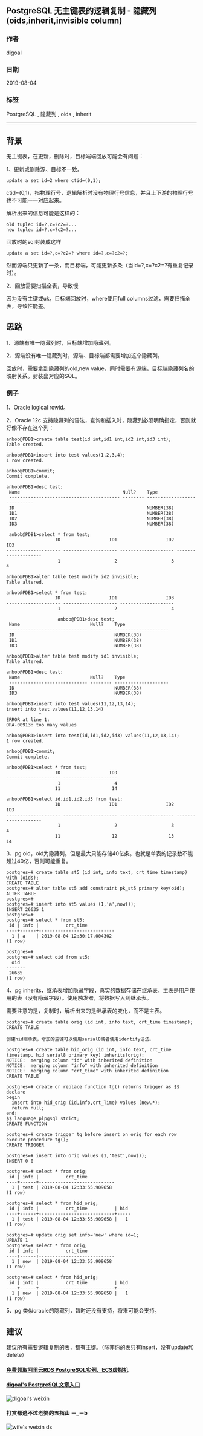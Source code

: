 ## PostgreSQL 无主键表的逻辑复制 - 隐藏列(oids,inherit,invisible column)  
                                                                                                                                                                          
### 作者                                                                                                                                                                          
digoal                                                                                                                                                                          
                                                                                                                                                                          
### 日期                                                                                                                                                                          
2019-08-04                                                                                                                                                                           
                                                                                                                                                                          
### 标签                                                                                                                                                                          
PostgreSQL , 隐藏列 , oids , inherit          
                                                                                         
----                                                                                                                                                                    
                                                                                                                                                                      
## 背景       
无主键表，在更新，删除时，目标端端回放可能会有问题：  
  
1、更新或删除源、目标不一致。  
  
```  
update a set id=2 where ctid=(0,1);  
```  
  
ctid=(0,1)，指物理行号，逻辑解析时没有物理行号信息，并且上下游的物理行号也不可能一一对应起来。  
  
解析出来的信息可能是这样的：  
  
```  
old tuple: id=?,c=?c2=?...  
new tuple: id=?,c=?c2=?...  
```  
  
回放时的sql封装成这样   
  
```  
update a set id=?,c=?c2=? where id=?,c=?c2=?;  
```  
  
然而源端只更新了一条，而目标端，可能更新多条（当id=?,c=?c2=?有重复记录时）。  
  
2、回放需要扫描全表，导致慢  
  
因为没有主键或uk，目标端回放时，where使用full columns过滤，需要扫描全表，导致性能差。  
  
## 思路  
1、源端有唯一隐藏列时，目标端增加隐藏列。  
  
2、源端没有唯一隐藏列时，源端、目标端都需要增加这个隐藏列。  
  
回放时，需要拿到隐藏列的old,new value，同时需要有源端，目标端隐藏列名的映射关系。封装出对应的SQL。  
  
### 例子  
1、Oracle logical rowid。  
  
2、Oracle 12c 支持隐藏列的语法，查询和插入时，隐藏列必须明确指定，否则就好像不存在这个列：  
  
```  
anbob@PDB1>create table test(id int,id1 int,id2 int,id3 int);  
Table created.  
  
anbob@PDB1>insert into test values(1,2,3,4);  
1 row created.  
  
anbob@PDB1>commit;  
Commit complete.  
  
anbob@PDB1>desc test;  
 Name                                      Null?    Type  
 ----------------------------------------- -------- ----------------------------  
 ID                                                 NUMBER(38)  
 ID1                                                NUMBER(38)  
 ID2                                                NUMBER(38)  
 ID3                                                NUMBER(38)  
  
 anbob@PDB1>select * from test;  
                  ID                  ID1                  ID2                  ID3  
-------------------- -------------------- -------------------- --------------------  
                   1                    2                    3                    4  
  
anbob@PDB1>alter table test modify id2 invisible;  
Table altered.  
  
anbob@PDB1>select * from test;  
                  ID                  ID1                  ID3  
-------------------- -------------------- --------------------  
                   1                    2                    4  
  
				   anbob@PDB1>desc test;  
 Name                          Null?    Type  
 ----------------------------- -------- --------------------  
 ID                                     NUMBER(38)  
 ID1                                    NUMBER(38)  
 ID3                                    NUMBER(38)  
  
anbob@PDB1>alter table test modify id1 invisible;  
Table altered.  
  
anbob@PDB1>desc test;  
 Name                          Null?    Type  
 ----------------------------- -------- --------------------  
 ID                                     NUMBER(38)  
 ID3                                    NUMBER(38)  
   
anbob@PDB1>insert into test values(11,12,13,14);  
insert into test values(11,12,13,14)  
            *  
ERROR at line 1:  
ORA-00913: too many values  
  
anbob@PDB1>insert into test(id,id1,id2,id3) values(11,12,13,14);  
1 row created.  
  
anbob@PDB1>commit;  
Commit complete.  
  
anbob@PDB1>select * from test;  
                  ID                  ID3  
-------------------- --------------------  
                   1                    4  
                  11                   14  
  
anbob@PDB1>select id,id1,id2,id3 from test;  
                  ID                  ID1                  ID2                  ID3  
-------------------- -------------------- -------------------- --------------------  
                   1                    2                    3                    4  
                  11                   12                   13                   14  
```  
  
3、pg oid，oid为隐藏列。但是最大只能存储40亿条。也就是单表的记录数不能超过40亿，否则可能重复。  
  
```  
postgres=# create table st5 (id int, info text, crt_time timestamp) with (oids);  
CREATE TABLE  
postgres=# alter table st5 add constraint pk_st5 primary key(oid);  
ALTER TABLE  
postgres=#   
postgres=# insert into st5 values (1,'a',now());  
INSERT 26635 1  
postgres=#   
postgres=# select * from st5;  
 id | info |          crt_time            
----+------+----------------------------  
  1 | a    | 2019-08-04 12:30:17.004302  
(1 row)  
  
postgres=#   
postgres=# select oid from st5;  
  oid    
-------  
 26635  
(1 row)  
```  
  
4、pg inherits，继承表增加隐藏字段，真实的数据存储在继承表，主表是用户使用的表（没有隐藏字段）。使用触发器，将数据写入到继承表。  
  
需要注意的是，复制时，解析出来的是继承表的变化，而不是主表。  
  
```  
postgres=# create table orig (id int, info text, crt_time timestamp);  
CREATE TABLE  
  
创建hid继承表，增加的主键可以使用serial8或者使用identify语法。  
  
postgres=# create table hid_orig (id int, info text, crt_time timestamp, hid serial8 primary key) inherits(orig);
NOTICE:  merging column "id" with inherited definition
NOTICE:  merging column "info" with inherited definition
NOTICE:  merging column "crt_time" with inherited definition
CREATE TABLE
  
postgres=# create or replace function tg() returns trigger as $$  
declare  
begin  
  insert into hid_orig (id,info,crt_Time) values (new.*);  
  return null;   
end;  
$$ language plpgsql strict;  
CREATE FUNCTION  

postgres=# create trigger tg before insert on orig for each row execute procedure tg();  
CREATE TRIGGER  
  
postgres=# insert into orig values (1,'test',now());  
INSERT 0 0  
  
postgres=# select * from orig;  
 id | info |          crt_time            
----+------+----------------------------  
  1 | test | 2019-08-04 12:33:55.909658  
(1 row)  
  
postgres=# select * from hid_orig;  
 id | info |          crt_time          | hid   
----+------+----------------------------+-----  
  1 | test | 2019-08-04 12:33:55.909658 |   1  
(1 row)  
  
postgres=# update orig set info='new' where id=1;  
UPDATE 1  
postgres=# select * from orig;  
 id | info |          crt_time            
----+------+----------------------------  
  1 | new  | 2019-08-04 12:33:55.909658  
(1 row)  
  
postgres=# select * from hid_orig;  
 id | info |          crt_time          | hid   
----+------+----------------------------+-----  
  1 | new  | 2019-08-04 12:33:55.909658 |   1  
(1 row)  
```  
  
5、pg 类似oracle的隐藏列，暂时还没有支持，将来可能会支持。  
  
## 建议  
建议所有需要逻辑复制的表，都有主键。（除非你的表只有insert，没有update和delete）  
  
      
  
  
  
  
  
  
  
  
  
#### [免费领取阿里云RDS PostgreSQL实例、ECS虚拟机](https://free.aliyun.com/ "57258f76c37864c6e6d23383d05714ea")
  
  
#### [digoal's PostgreSQL文章入口](https://github.com/digoal/blog/blob/master/README.md "22709685feb7cab07d30f30387f0a9ae")
  
  
![digoal's weixin](../pic/digoal_weixin.jpg "f7ad92eeba24523fd47a6e1a0e691b59")
  
  
  
  
  
  
#### 打赏都逃不过老婆的五指山 －_－b  
![wife's weixin ds](../pic/wife_weixin_ds.jpg "acd5cce1a143ef1d6931b1956457bc9f")
  
